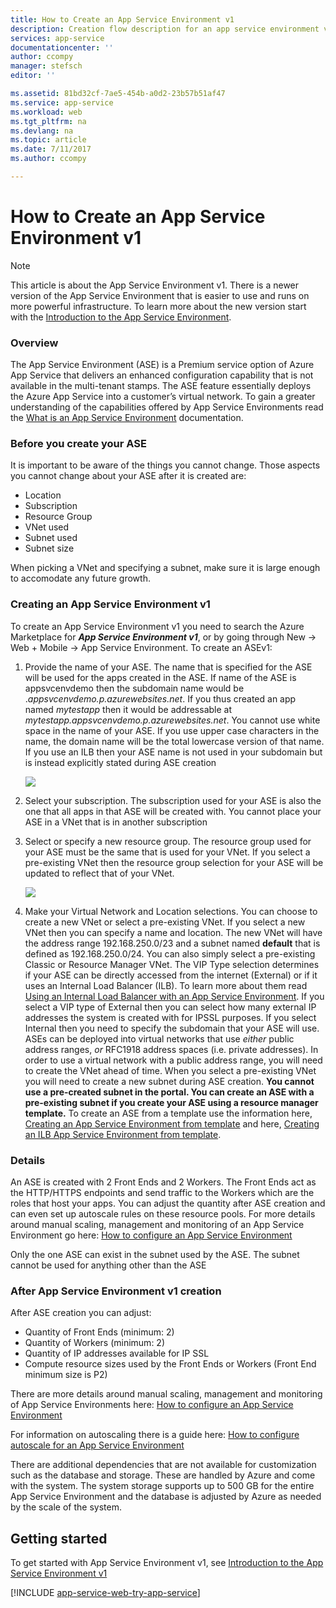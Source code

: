 ```yaml
---
title: How to Create an App Service Environment v1
description: Creation flow description for an app service environment v1
services: app-service
documentationcenter: ''
author: ccompy
manager: stefsch
editor: ''

ms.assetid: 81bd32cf-7ae5-454b-a0d2-23b57b51af47
ms.service: app-service
ms.workload: web
ms.tgt_pltfrm: na
ms.devlang: na
ms.topic: article
ms.date: 7/11/2017
ms.author: ccompy

---
```

# How to Create an App Service Environment v1 

> [!NOTE]
> This article is about the App Service Environment v1. There is a newer version of the App Service Environment that is easier to use and runs on more powerful infrastructure. To learn more about the new version start with the [Introduction to the App Service Environment](intro.md).
> 

### Overview
The App Service Environment (ASE) is a Premium service option of Azure App Service that delivers an enhanced configuration capability that is not available in the multi-tenant stamps. The ASE feature essentially deploys the Azure App Service into a customer’s virtual network. To gain a greater understanding of the capabilities offered by App Service Environments read the [What is an App Service Environment][WhatisASE] documentation.

### Before you create your ASE
It is important to be aware of the things you cannot change. Those aspects you cannot change about your ASE after it is created are:

* Location
* Subscription
* Resource Group
* VNet used
* Subnet used 
* Subnet size

When picking a VNet and specifying a subnet, make sure it is large enough to accomodate any future growth. 

### Creating an App Service Environment v1
To create an App Service Environment v1 you need to search the Azure Marketplace for ***App Service Environment v1***, or by going through New -> Web + Mobile -> App Service Environment. To create an ASEv1:

1. Provide the name of your ASE. The name that is specified for the ASE will be used for the apps created in the ASE. If name of the ASE is appsvcenvdemo then the subdomain name would be .*appsvcenvdemo.p.azurewebsites.net*. If you thus created an app named *mytestapp* then it would be addressable at *mytestapp.appsvcenvdemo.p.azurewebsites.net*. You cannot use white space in the name of your ASE. If you use upper case characters in the name, the domain name will be the total lowercase version of that name. If you use an ILB then your ASE name is not used in your subdomain but is instead explicitly stated during ASE creation
   
    ![][1]
2. Select your subscription. The subscription used for your ASE is also the one that all apps in that ASE will be created with. You cannot place your ASE in a VNet that is in another subscription
3. Select or specify a new resource group. The resource group used for your ASE must be the same that is used for your VNet. If you select a pre-existing VNet then the resource group selection for your ASE will be updated to reflect that of your VNet.
   
    ![][2]
4. Make your Virtual Network and Location selections. You can choose to create a new VNet or select a pre-existing VNet. If you select a new VNet then you can specify a name and location. The new VNet will have the address range 192.168.250.0/23 and a subnet named **default** that is defined as 192.168.250.0/24. You can also simply select a pre-existing Classic or Resource Manager VNet. The VIP Type selection determines if your ASE can be directly accessed from the internet (External) or if it uses an Internal Load Balancer (ILB). To learn more about them read [Using an Internal Load Balancer with an App Service Environment][ILBASE]. If you select a VIP type of External then you can select how many external IP addresses the system is created with for IPSSL purposes. If you select Internal then you need to specify the subdomain that your ASE will use. ASEs can be deployed into virtual networks that use *either* public address ranges, *or* RFC1918 address spaces (i.e. private addresses). In order to use a virtual network with a public address range, you will need to create the VNet ahead of time. When you select a pre-existing VNet you will need to create a new subnet during ASE creation. **You cannot use a pre-created subnet in the portal. You can create an ASE with a pre-existing subnet if you create your ASE using a resource manager template.** To create an ASE from a template use the information here, [Creating an App Service Environment from template][ILBAseTemplate] and here, [Creating an ILB App Service Environment from template][ASEfromTemplate].

### Details
An ASE is created with 2 Front Ends and 2 Workers. The Front Ends act as the HTTP/HTTPS endpoints and send traffic to the Workers which are the roles that host your apps. You can adjust the quantity after ASE creation and can even set up autoscale rules on these resource pools. For more details around manual scaling, management and monitoring of an App Service Environment go here: [How to configure an App Service Environment][ASEConfig] 

Only the one ASE can exist in the subnet used by the ASE. The subnet cannot be used for anything other than the ASE

### After App Service Environment v1 creation
After ASE creation you can adjust:

* Quantity of Front Ends (minimum: 2)
* Quantity of Workers (minimum: 2)
* Quantity of IP addresses available for IP SSL
* Compute resource sizes used by the Front Ends or Workers (Front End minimum size is P2)

There are more details around manual scaling, management and monitoring of App Service Environments here: [How to configure an App Service Environment][ASEConfig] 

For information on autoscaling there is a guide here:
[How to configure autoscale for an App Service Environment][ASEAutoscale]

There are additional dependencies that are not available for customization such as the database and storage. These are handled by Azure and come with the system. The system storage supports up to 500 GB for the entire App Service Environment and the database is adjusted by Azure as needed by the scale of the system.

## Getting started
To get started with App Service Environment v1, see [Introduction to the App Service Environment v1][WhatisASE]

[!INCLUDE [app-service-web-try-app-service](../../../includes/app-service-web-try-app-service.md)]

<!--Image references-->
[1]: ./media/app-service-web-how-to-create-an-app-service-environment/asecreate-basecreateblade.png
[2]: ./media/app-service-web-how-to-create-an-app-service-environment/asecreate-vnetcreation.png

<!--Links-->
[WhatisASE]: app-service-app-service-environment-intro.md
[ASEConfig]: app-service-web-configure-an-app-service-environment.md
[AppServicePricing]: http://azure.microsoft.com/pricing/details/app-service/ 
[ASEAutoscale]: app-service-environment-auto-scale.md
[ILBASE]: app-service-environment-with-internal-load-balancer.md
[ILBAseTemplate]: http://azure.microsoft.com/documentation/templates/201-web-app-ase-create/
[ASEfromTemplate]: app-service-app-service-environment-create-ilb-ase-resourcemanager.md
